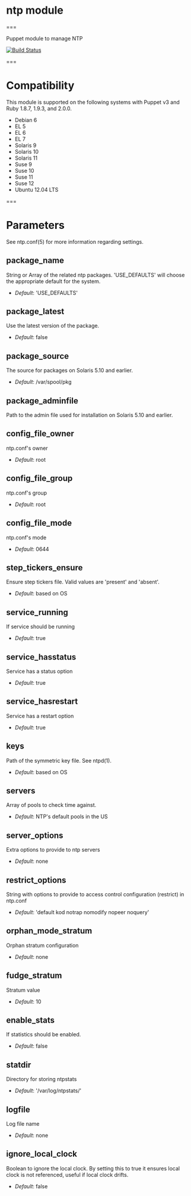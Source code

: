 # ntp module
===

Puppet module to manage NTP

[![Build Status](https://api.travis-ci.org/ghoneycutt/puppet-module-ntp.png?branch=master)](https://travis-ci.org/ghoneycutt/puppet-module-ntp)

===

# Compatibility

This module is supported on the following systems with Puppet v3 and Ruby 1.8.7, 1.9.3, and 2.0.0.

 * Debian 6
 * EL 5
 * EL 6
 * EL 7
 * Solaris 9
 * Solaris 10
 * Solaris 11
 * Suse 9
 * Suse 10
 * Suse 11
 * Suse 12
 * Ubuntu 12.04 LTS

===

# Parameters

See ntp.conf(5) for more information regarding settings.

package_name
------------
String or Array of the related ntp packages. 'USE_DEFAULTS' will choose the appropriate default for the system.

- *Default*: 'USE_DEFAULTS'


package_latest
--------------
Use the latest version of the package.

- *Default*: false

package_source
--------------
The source for packages on Solaris 5.10 and earlier.

- *Default*: /var/spool/pkg

package_adminfile
-----------------
Path to the admin file used for installation on Solaris 5.10 and earlier.

config_file_owner
-----------------
ntp.conf's owner

- *Default*: root

config_file_group
-----------------
ntp.conf's group

- *Default*: root

config_file_mode
----------------
ntp.conf's mode

- *Default*: 0644

step_tickers_ensure
-------------------
Ensure step tickers file. Valid values are 'present' and 'absent'.

- *Default*: based on OS

service_running
---------------
If service should be running

- *Default*: true

service_hasstatus
-----------------
Service has a status option

- *Default*: true

service_hasrestart
------------------
Service has a restart option

- *Default*: true

keys
----
Path of the symmetric key file. See ntpd(1).

- *Default*: based on OS

servers
-------
Array of pools to check time against.

- *Default*: NTP's default pools in the US

server_options
--------------
Extra options to provide to ntp servers

- *Default*: none

restrict_options
----------------
String with options to provide to access control configuration (restrict) in ntp.conf

- *Default*: 'default kod notrap nomodify nopeer noquery'

orphan_mode_stratum
-------------------
Orphan stratum configuration

- *Default*: none

fudge_stratum
-------------
Stratum value

- *Default*: 10

enable_stats
------------
If statistics should be enabled.

- *Default*: false

statdir
-------
Directory for storing ntpstats

- *Default*: '/var/log/ntpstats/'

logfile
-------
Log file name

- *Default*: none

ignore_local_clock
------------------
Boolean to ignore the local clock. By setting this to true it ensures local clock is not referenced, useful if local clock drifts.

- *Default*: false
